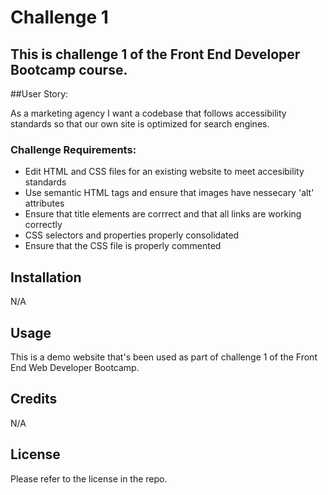 # Challenge 1

## This is challenge 1 of the Front End Developer Bootcamp course.

##User Story:

As a marketing agency I want a codebase that follows accessibility standards so that our own site is optimized for search engines.

### Challenge Requirements:

- Edit HTML and CSS files for an existing website to meet accesibility standards
- Use semantic HTML tags and ensure that images have nessecary 'alt' attributes
- Ensure that title elements are corrrect and that all links are working correctly
- CSS selectors and properties properly consolidated
- Ensure that the CSS file is properly commented


## Installation

N/A

## Usage

This is a demo website that's been used as part of challenge 1 of the Front End Web Developer Bootcamp.

## Credits

N/A

## License

Please refer to the license in the repo.


